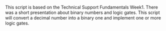 This script is based on the Technical Support Fundamentals Week1. 
There was a short presentation about binary numbers and logic gates. 
This script will convert a decimal number into a binary one and implement one or more logic gates. 
